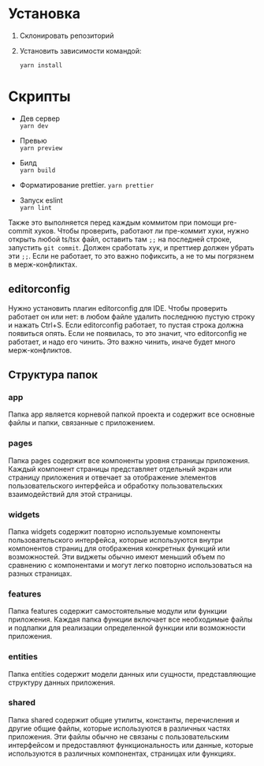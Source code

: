 # Установка

1.  Склонировать репозиторий
2.  Установить зависимоcти командой:

    `yarn install`

# Скрипты

- Дев сервер  
  `yarn dev`

- Превью  
  `yarn preview`

- Билд  
  `yarn build`

- Форматирование prettier.
  `yarn prettier`

- Запуск eslint  
  `yarn lint`

Также это выполняется перед каждым коммитом при помощи pre-commit хуков. Чтобы проверить, работают ли пре-коммит хуки, нужно открыть любой ts/tsx файл, оставить там `;;` на последней строке, запустить `git commit`. Должен сработать хук, и преттиер должен убрать эти `;;`. Если не работает, то это важно пофиксить, а не то мы погрязнем в мерж-конфликтах.

## editorconfig

Нужно установить плагин editorconfig для IDE. Чтобы проверить работает он или нет: в любом файле удалить последнюю пустую строку и нажать Ctrl+S. Если editorconfig работает, то пустая строка должна появиться опять. Если не появилась, то это значит, что editorconfig не работает, и надо его чинить. Это важно чинить, иначе будет много мерж-конфликтов.

## Структура папок

### app

Папка app является корневой папкой проекта и содержит все основные файлы и папки, связанные с приложением.

### pages

Папка pages содержит все компоненты уровня страницы приложения. Каждый компонент страницы представляет отдельный экран или страницу приложения и отвечает за отображение элементов пользовательского интерфейса и обработку пользовательских взаимодействий для этой страницы.

### widgets

Папка widgets содержит повторно используемые компоненты пользовательского интерфейса, которые используются внутри компонентов страниц для отображения конкретных функций или возможностей. Эти виджеты обычно имеют меньший объем по сравнению с компонентами и могут легко повторно использоваться на разных страницах.

### features

Папка features содержит самостоятельные модули или функции приложения. Каждая папка функции включает все необходимые файлы и подпапки для реализации определенной функции или возможности приложения.

### entities

Папка entities содержит модели данных или сущности, представляющие структуру данных приложения.

### shared

Папка shared содержит общие утилиты, константы, перечисления и другие общие файлы, которые используются в различных частях приложения. Эти файлы обычно не связаны с пользовательским интерфейсом и предоставляют функциональность или данные, которые используются в различных компонентах, страницах или функциях.

